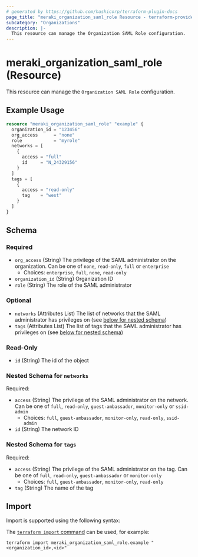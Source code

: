 ```yaml
---
# generated by https://github.com/hashicorp/terraform-plugin-docs
page_title: "meraki_organization_saml_role Resource - terraform-provider-meraki"
subcategory: "Organizations"
description: |-
  This resource can manage the Organization SAML Role configuration.
---
```


# meraki_organization_saml_role (Resource)

This resource can manage the `Organization SAML Role` configuration.

## Example Usage

```terraform
resource "meraki_organization_saml_role" "example" {
  organization_id = "123456"
  org_access      = "none"
  role            = "myrole"
  networks = [
    {
      access = "full"
      id     = "N_24329156"
    }
  ]
  tags = [
    {
      access = "read-only"
      tag    = "west"
    }
  ]
}
```

<!-- schema generated by tfplugindocs -->
## Schema

### Required

- `org_access` (String) The privilege of the SAML administrator on the organization. Can be one of `none`, `read-only`, `full` or `enterprise`
  - Choices: `enterprise`, `full`, `none`, `read-only`
- `organization_id` (String) Organization ID
- `role` (String) The role of the SAML administrator

### Optional

- `networks` (Attributes List) The list of networks that the SAML administrator has privileges on (see [below for nested schema](#nestedatt--networks))
- `tags` (Attributes List) The list of tags that the SAML administrator has privileges on (see [below for nested schema](#nestedatt--tags))

### Read-Only

- `id` (String) The id of the object

<a id="nestedatt--networks"></a>
### Nested Schema for `networks`

Required:

- `access` (String) The privilege of the SAML administrator on the network. Can be one of `full`, `read-only`, `guest-ambassador`, `monitor-only` or `ssid-admin`
  - Choices: `full`, `guest-ambassador`, `monitor-only`, `read-only`, `ssid-admin`
- `id` (String) The network ID


<a id="nestedatt--tags"></a>
### Nested Schema for `tags`

Required:

- `access` (String) The privilege of the SAML administrator on the tag. Can be one of `full`, `read-only`, `guest-ambassador` or `monitor-only`
  - Choices: `full`, `guest-ambassador`, `monitor-only`, `read-only`
- `tag` (String) The name of the tag

## Import

Import is supported using the following syntax:

The [`terraform import` command](https://developer.hashicorp.com/terraform/cli/commands/import) can be used, for example:

```shell
terraform import meraki_organization_saml_role.example "<organization_id>,<id>"
```
